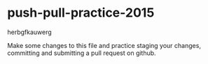 # push-pull-practice-2015


herbgfkauwerg 

Make some changes to this file and practice staging your changes, committing and submitting a pull request on github.
